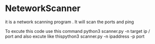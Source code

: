 # NeteworkScanner
it is a network scanning program . It will scan the ports and ping

To excute this code use this command  python3 scanner.py -n target ip / port
and also excute like thispython3 scanner.py -n ipaddress -p port

